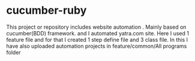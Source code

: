 # cucumber-ruby
This project or repository includes website automation . Mainly based on cucumber(BDD) framework. and I automated yatra.com site. Here I used 1 feature file and for that I created 1 step define file and 3 class file.
In this I have also uploaded automation projects in feature/common/All programs folder 
